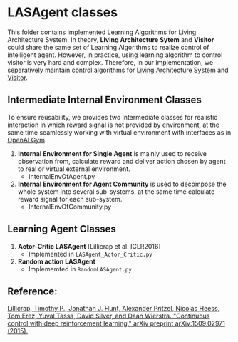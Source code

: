 # LASAgent classes
This folder contains implemented Learning Algorithms for Living Architecture System. In theory, **Living Architecture Sytem** and **Visitor** could share the same set of Learning Algorithms to realize control of intelligent agent. However, in practice, using learning algorithm to control visitor is very hard and complex. Therefore, in our implementation, we separatively maintain control algorithms for [Living Architecture System](https://github.com/UWaterloo-ASL/LAS_Gym/tree/ROM_Agent_Community_LM/LASAgent) and [Visitor](https://github.com/UWaterloo-ASL/LAS_Gym/tree/ROM_Agent_Community_LM/VisitorAgent).

## Intermediate Internal Environment Classes
To ensure reusability, we provides two intermediate classes for realistic interaction in which reward signal is not provided by environment, at the same time seamlessly working with virtual environment with interfaces as in [OpenAI Gym](https://gym.openai.com/docs/). 
1. **Internal Environment for Single Agent** is mainly used to receive observation from, calculate reward and deliver action chosen by agent to real or virtual external environment.
   * InternalEnvOfAgent.py
2. **Internal Environment for Agent Community** is used to decompose the whole system into several sub-systems, at the same time calculate reward signal for each sub-system.
   * InternalEnvOfCommunity.py

## Learning Agent Classes

1. **Actor-Critic LASAgent** [Lillicrap et al. ICLR2016]
   * Implemented in `LASAgent_Actor_Critic.py`
2. **Random action LASAgent**
   * Implememted in `RandomLASAgent.py`


## Reference:

[Lillicrap, Timothy P., Jonathan J. Hunt, Alexander Pritzel, Nicolas Heess, Tom Erez, Yuval Tassa, David Silver, and Daan Wierstra. "Continuous control with deep reinforcement learning." arXiv preprint arXiv:1509.02971 (2015).](https://arxiv.org/pdf/1509.02971.pdf)
